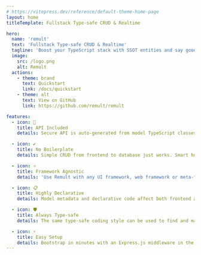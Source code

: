 ```yaml
---
# https://vitepress.dev/reference/default-theme-home-page
layout: home
titleTemplate: Fullstack Type-safe CRUD & Realtime

hero:
  name: 'remult'
  text: 'Fullstack Type-safe CRUD & Realtime'
  tagline: 'Boost your TypeScript stack with SSOT entities and say goodbye to boilerplate code.'
  image:
    src: /logo.png
    alt: Remult
  actions:
    - theme: brand
      text: Quickstart
      link: /docs/quickstart
    - theme: alt
      text: View on GitHub
      link: https://github.com/remult/remult

features:
  - icon: 🔗
    title: API Included
    details: Secure API is auto-generated from model TypeScript classes, and consumed by frontend type-safe queries. The generated API can also be used by apps & third-parties.

  - icon: ✔️
    title: No Boilerplate
    details: Simple CRUD from frontend to database just works. Smart hooks make it super easy to control data transformation, validations and CRUD events.

  - icon: ⭐
    title: Framework Agnostic
    details: 'Use Remult with any UI framework, web framework or meta-framework, including: React, Vue, Svelte, Angular, Express, Fastify, NestJS, Next.js, SvelteKit...'

  - icon: 📋
    title: Highly Declarative
    details: Model metadata and declarative code affect both frontend and backend, eliminating redundant, error-prone duplication.

  - icon: 🛡️
    title: Always Type-safe
    details: The same type-safe coding style can be used to find and manipulate data in both frontend and backend code.

  - icon: ⚡
    title: Easy Setup
    details: Bootstrap in minutes with an Express.js middleware in the backend and an http client wrapper in the frontend.
---
```

